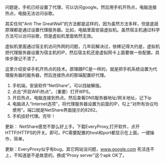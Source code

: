 问题是，手机已经设置了代理，可以访问google。然后用手机开热点，电脑连接热点，电脑无法访问谷歌。

其实任何“Anti The GreatWall”的方法都是这样的，因为虽然方法多样，但是底层原理都是通过设置代理服务器。比如，电脑里面安装虚拟机。虽然宿主机通过科学方法可以访问谷歌，但是虚拟机里面依然无效。

虚拟机里面通过宿主机访问外网的问题，几年前解决过，依稀记得大约是，虚拟机把代理服务器设置为宿主机的IP，然后宿主机还是虚拟网卡上面要做一些配置。具体步骤记不清了。

这里介绍安卓手机开热点的技术。原理跟PC是一样的，就是把手机系统设置为代理服务器的服务器，然后连接热点的那端配置好代理。

1. 手机端，安装软件“NetShare”。可以找破解版。
2. 点击“开启WiFi热点”。（重要）打开WPS。
3. 开启热点，电脑连接到热点。然后查看DNS服务器地址/网关地址，记下ip
4. 电脑进入“Internet选项”，将代理服务器设置为前面的IP，勾上“对所有协议均使用”。端口就是NetShare界面提示的8282。
5. 手机挂好代理。完毕！

更新：
NetShare感觉不那么好上手。下载EveryProxy,打开软件，点开HTTP/HTTPS的开关。即可。PC需要配置的host和port都显示在上面。一键操作，简单。

更新：EveryProxy似乎有bug，其它网站没问题，www.google.com 死活连不上，不知道是不是故意的。换成“Proxy server”这个apk OK了。